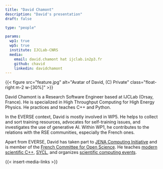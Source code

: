 ```yaml
---
title: "David Chamont"
description: "David's presentation"
draft: false

type: "people"

params:
  wp1: true
  wp5: true
  institute: IJCLab-CNRS
  media: 
    email: david.chamont hat ijclab.in2p3.fr
    github: chavid
    linkedin: davidchamont
---
```


{{< figure src="feature.jpg" alt="Avatar of David, (C) Private" class="float-right m-2 w-[30%]" >}}

David Chamont is a Research Software Engineer based at IJCLab (Orsay, France). He is specialized in High Throughput Computing for High Energy Physics. He practices and teaches C++ and Python.

In the EVERSE context, David is mostly involved in WP5. He helps to collect and sort training resources, advocates for self-training issues, and investigates the use of generative AI. Within WP1, he contributes to the relations with the RSE communities, especially the French ones. 

Apart from EVERSE, David has taken part to [JENA Computing Initiative](https://www.nupecc.org/jenaa/docs/report_wg2.pdf) and is member of the [French Committee for Open Science](https://www.ouvrirlascience.fr/software-and-source-codes-college/). He teaches [modern scientific C++](https://github.com/chavid/ModernScientificCpp), [SYCL](https://cc-fr.eu/gray-scott-school-2025/), and organizes [scientific computing events](https://indico.ijclab.in2p3.fr/category/509/). 

{{< insert-media-links >}}
